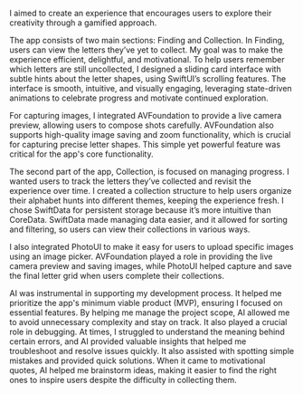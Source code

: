I aimed to create an experience that encourages users to explore their creativity through a gamified approach. 

The app consists of two main sections: Finding and Collection. In Finding, users can view the letters they’ve yet to collect. My goal was to make the experience efficient, delightful, and motivational. To help users remember which letters are still uncollected, I designed a sliding card interface with subtle hints about the letter shapes, using SwiftUI’s scrolling features. The interface is smooth, intuitive, and visually engaging, leveraging state-driven animations to celebrate progress and motivate continued exploration.

For capturing images, I integrated AVFoundation to provide a live camera preview, allowing users to compose shots carefully. AVFoundation also supports high-quality image saving and zoom functionality, which is crucial for capturing precise letter shapes. This simple yet powerful feature was critical for the app's core functionality.

The second part of the app, Collection, is focused on managing progress. I wanted users to track the letters they’ve collected and revisit the experience over time. I created a collection structure to help users organize their alphabet hunts into different themes, keeping the experience fresh. I chose SwiftData for persistent storage because it’s more intuitive than CoreData. SwiftData made managing data easier, and it allowed for sorting and filtering, so users can view their collections in various ways.

I also integrated PhotoUI to make it easy for users to upload specific images using an image picker. AVFoundation played a role in providing the live camera preview and saving images, while PhotoUI helped capture and save the final letter grid when users complete their collections.

AI was instrumental in supporting my development process. It helped me prioritize the app's minimum viable product (MVP), ensuring I focused on essential features. By helping me manage the project scope, AI allowed me to avoid unnecessary complexity and stay on track. It also played a crucial role in debugging. At times, I struggled to understand the meaning behind certain errors, and AI provided valuable insights that helped me troubleshoot and resolve issues quickly. It also assisted with spotting simple mistakes and provided quick solutions. When it came to motivational quotes, AI helped me brainstorm ideas, making it easier to find the right ones to inspire users despite the difficulty in collecting them.

